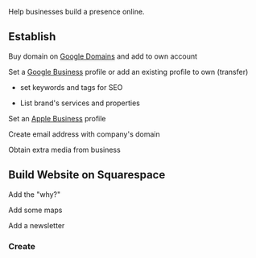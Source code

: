 Help businesses build a presence online.

## Establish

Buy domain on [Google Domains](domains.google.com) and add to own account

Set a [Google Business](business.google.com) profile or add an existing profile to own (transfer)

- set keywords and tags for SEO

- List brand's services and properties

Set an [Apple Business](register.apple.com/login?returnTo=/business/ui) profile

Create email address with company's domain
<!--team@example.com-->

Obtain extra media from business

## Build Website on Squarespace

Add the "why?"

Add some maps

Add a newsletter

### Create 
